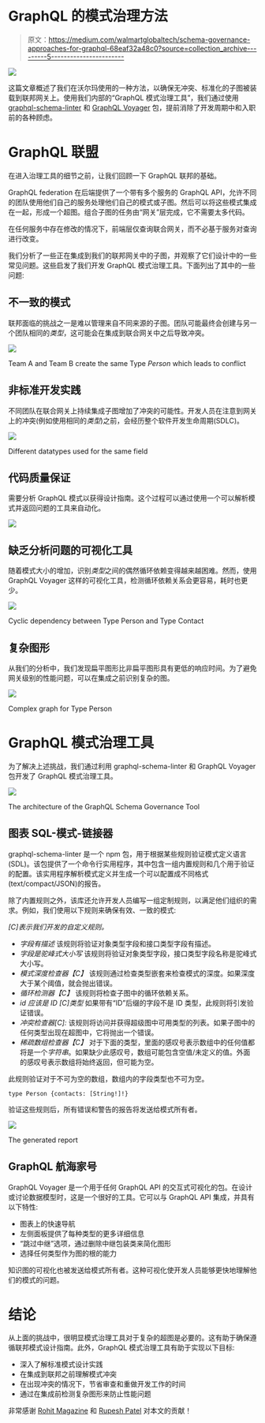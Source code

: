 # GraphQL 的模式治理方法

> 原文：<https://medium.com/walmartglobaltech/schema-governance-approaches-for-graphql-68eaf32a48c0?source=collection_archive---------5----------------------->

![](img/9b97c7d66a7f9134590b401a56590ee3.png)

这篇文章概述了我们在沃尔玛使用的一种方法，以确保无冲突、标准化的子图被装载到联邦网关上。使用我们内部的“GraphQL 模式治理工具”，我们通过使用 [graphql-schema-linter](https://www.npmjs.com/package/graphql-schema-linter) 和 [GraphQL Voyager](https://www.npmjs.com/package/graphql-voyager) 包，提前消除了开发周期中和入职前的各种顾虑。

# GraphQL 联盟

在进入治理工具的细节之前，让我们回顾一下 GraphQL 联邦的基础。

GraphQL federation 在后端提供了一个带有多个服务的 GraphQL API，允许不同的团队使用他们自己的服务处理他们自己的模式或子图。然后可以将这些模式集成在一起，形成一个超图。组合子图的任务由“网关”层完成，它不需要太多代码。

在任何服务中存在修改的情况下，前端层仅查询联合网关，而不必基于服务对查询进行改变。

我们分析了一些正在集成到我们的联邦网关中的子图，并观察了它们设计中的一些常见问题。这些启发了我们开发 GraphQL 模式治理工具。下面列出了其中的一些问题:

## 不一致的模式

联邦面临的挑战之一是难以管理来自不同来源的子图。团队可能最终会创建与另一个团队相同的*类型*，这可能会在集成到联合网关中之后导致冲突。

![](img/540edf05bba2b536be48882a40ff0651.png)

Team A and Team B create the same Type *Person* which leads to conflict

## 非标准开发实践

不同团队在联合网关上持续集成子图增加了冲突的可能性。开发人员在注意到网关上的冲突(例如使用相同的*类型*)之前，会经历整个软件开发生命周期(SDLC)。

![](img/707154558027c04d415ed2e9556cab29.png)

Different datatypes used for the same field

## 代码质量保证

需要分析 GraphQL 模式以获得设计指南。这个过程可以通过使用一个可以解析模式并返回问题的工具来自动化。

![](img/b5d4de16a2f05a67824ceaf565726d16.png)

## 缺乏分析问题的可视化工具

随着模式大小的增加，识别*类型*之间的偶然循环依赖变得越来越困难。然而，使用 GraphQL Voyager 这样的可视化工具，检测循环依赖关系会更容易，耗时也更少。

![](img/6dfaafcb3469e14d8eb6bd5a57c6fc4e.png)

Cyclic dependency between Type Person and Type Contact

## 复杂图形

从我们的分析中，我们发现扁平图形比非扁平图形具有更低的响应时间。为了避免网关级别的性能问题，可以在集成之前识别复杂的图。

![](img/f56d2d399aebf7c6f628f166f8bad5a0.png)

Complex graph for Type Person

# GraphQL 模式治理工具

为了解决上述挑战，我们通过利用 graphql-schema-linter 和 GraphQL Voyager 包开发了 GraphQL 模式治理工具。

![](img/e1af29fba4f017a291d68d4f6c3d1a5f.png)

The architecture of the GraphQL Schema Governance Tool

## 图表 SQL-模式-链接器

graphql-schema-linter 是一个 npm 包，用于根据某些规则验证模式定义语言(SDL)。该包提供了一个命令行实用程序，其中包含一组内置规则和几个用于验证的配置。该实用程序解析模式定义并生成一个可以配置成不同格式(text/compact/JSON)的报告。

除了内置规则之外，该库还允许开发人员编写一组定制规则，以满足他们组织的需求。例如，我们使用以下规则来确保有效、一致的模式:

*[C]表示我们开发的自定义规则。*

*   *字段有描述* 该规则将验证对象类型字段和接口类型字段有描述。
*   *字段是驼峰式大小写* 该规则将验证对象类型字段，接口类型字段名称是驼峰式大小写。
*   *模式深度检查器【C】* 该规则通过检查类型嵌套来检查模式的深度。如果深度大于某个阈值，就会抛出错误。
*   *循环检测器【C】* 该规则将检查子图中的循环依赖关系。
*   *id 应该是 ID [C]类型* 如果带有“ID”后缀的字段不是 ID 类型，此规则将引发验证错误。
*   *冲突检查器[C]:* 该规则将访问并获得超级图中可用类型的列表。如果子图中的任何类型出现在超图中，它将抛出一个错误。
*   *稀疏数组检查器【C】* 对于下面的类型，里面的感叹号表示数组中的任何值都将是一个*字符串*。如果缺少此感叹号，数组可能包含空值/未定义的值。外面的感叹号表示数组将始终返回，但可能为空。

此规则验证对于不可为空的数组，数组内的字段类型也不可为空。

```
type Person {contacts: [String!]!}
```

验证这些规则后，所有错误和警告的报告将发送给模式所有者。

![](img/0c84f08f1052582d2aaac11a6b2de685.png)

The generated report

## GraphQL 航海家号

GraphQL Voyager 是一个用于任何 GraphQL API 的交互式可视化的包。在设计或讨论数据模型时，这是一个很好的工具。它可以与 GraphQL API 集成，并具有以下特性:

*   图表上的快速导航
*   左侧面板提供了每种类型的更多详细信息
*   “跳过中继”选项，通过删除中继包装类来简化图形
*   选择任何类型作为图的根的能力

知识图的可视化也被发送给模式所有者。这种可视化使开发人员能够更快地理解他们的模式的问题。

# 结论

从上面的挑战中，很明显模式治理工具对于复杂的超图是必要的。这有助于确保遵循联邦模式设计指南。此外，GraphQL 模式治理工具有助于实现以下目标:

*   深入了解标准模式设计实践
*   在集成到联邦之前理解模式冲突
*   在出现冲突的情况下，节省审查和重做开发工作的时间
*   通过在集成前检测复杂图形来防止性能问题

非常感谢 [Rohit Magazine](https://medium.com/u/b7654bf06923?source=post_page-----68eaf32a48c0--------------------------------) 和 [Rupesh Patel](https://medium.com/u/9fb04e6e3e94?source=post_page-----68eaf32a48c0--------------------------------) 对本文的贡献！